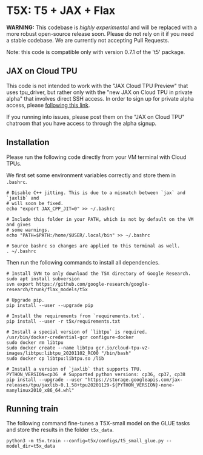# T5X: T5 + JAX + Flax

**WARNING:** This codebase is *highly experimental* and will be replaced with a
more robust open-source release soon. Please do not rely on it if you need a
stable codebase. We are currently not accepting Pull Requests.

Note: this code is compatible only with version 0.7.1 of the 't5' package.

## JAX on Cloud TPU

This code is not intended to work with the "JAX Cloud TPU Preview" that uses
tpu_driver, but rather only with the "new JAX on Cloud TPU in private alpha"
that involves direct SSH access. In order to sign up for private alpha access,
please [following this link](http://goo.gle/jax-tpu-signup).

If you running into issues, please post them on the "JAX on Cloud TPU" chatroom
that you have access to through the alpha signup.

## Installation

Please run the following code directly from your VM terminal with Cloud TPUs.

We first set some environment variables correctly and store them in `.bashrc`.

```
# Disable C++ jitting. This is due to a mismatch between `jax` and `jaxlib` and
# will soon be fixed.
echo "export JAX_CPP_JIT=0" >> ~/.bashrc

# Include this folder in your PATH, which is not by default on the VM and gives
# some warnings.
echo "PATH=$PATH:/home/$USER/.local/bin" >> ~/.bashrc

# Source bashrc so changes are applied to this terminal as well.
. ~/.bashrc
```

Then run the following commands to install all dependencies.

```
# Install SVN to only download the T5X directory of Google Research.
sudo apt install subversion
svn export https://github.com/google-research/google-research/trunk/flax_models/t5x

# Upgrade pip.
pip install --user --upgrade pip

# Install the requirements from `requirements.txt`.
pip install --user -r t5x/requirements.txt

# Install a special version of `libtpu` is required.
/usr/bin/docker-credential-gcr configure-docker
sudo docker rm libtpu
sudo docker create --name libtpu gcr.io/cloud-tpu-v2-images/libtpu:libtpu_20201102_RC00 "/bin/bash"
sudo docker cp libtpu:libtpu.so /lib

# Install a version of `jaxlib` that supports TPU.
PYTHON_VERSION=cp36  # Supported python versions: cp36, cp37, cp38
pip install --upgrade --user "https://storage.googleapis.com/jax-releases/tpu/jaxlib-0.1.58+tpu20201129-${PYTHON_VERSION}-none-manylinux2010_x86_64.whl"
```

## Running train

The following command fine-tunes a T5X-small model on the GLUE tasks and store
the results in the folder `t5x_data`.

```
python3 -m t5x.train --config=t5x/configs/t5_small_glue.py --model_dir=t5x_data
```
